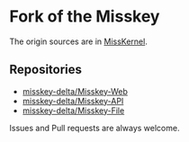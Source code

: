# Fork of the Misskey
The origin sources are in [MissKernel](https://github.com/MissKernel).  
  
## Repositories
- [misskey-delta/Misskey-Web](https://github.com/misskey-delta/Misskey-Web)
- [misskey-delta/Misskey-API](https://github.com/misskey-delta/Misskey-API)
- [misskey-delta/Misskey-File](https://github.com/misskey-delta/Misskey-File)
  
Issues and Pull requests are always welcome.
